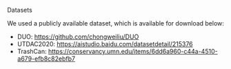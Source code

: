 Datasets

We used a publicly available dataset, which is available for download below:
* DUO:    https://github.com/chongweiliu/DUO
* UTDAC2020:     https://aistudio.baidu.com/datasetdetail/215376
* TrashCan:    https://conservancy.umn.edu/items/6dd6a960-c44a-4510-a679-efb8c82ebfb7

